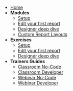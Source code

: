 <!-- docs/_sidebar.md -->
<!-- [![ForNAV](/_media/ForNAV_logo_2f_250.png)](https://www.fornav.com/) -->

- [Home](README.md)
- **Modules**
  - [Setup](Modules/01%20Setup/Setup.Trainer.md)
  - [Edit your first report](Modules/02%20Edit%20your%20first%20report/EditYourFirstReport.Trainer.md)
  - [Designer deep dive](Modules/03%20Designer%20deep%20dive/DesignerDeepDive.Trainer.md)
  - [Custom Report Layouts](modules/04%20Custom%20Report%20Layouts/CustomReportLayout.Trainer.md)
- **Exercises**
  - [Setup](Exercises/Setup.Exercise.md)
  - [Edit your first report](Exercises/EditYourFirstReport.Exercise.md)
  - [Designer deep dive](/Exercises/DesignerDeepDive.Exercise.md)
- **Trainers Guides**
  - [Classroom No-Code](Modules/Classroom%20NoCode.md)
  - [Classroom Developer](Modules/Classroom%20Developer.md)
  - [Webinar No-Code](Modules/Webinar%20NoCode.md)
  - [Webinar Developer](Modules/Webinar%20Developer.md)